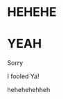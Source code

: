 # HEHEHE


<!DOCTYPE html>
<html>
	<head>
	</head>
	<body><h1>YEAH</h1>
		<p>Sorry</p>
		<p>I fooled Ya!</p>
		<p>hehehehehheh</p>
	</body>
</html>
